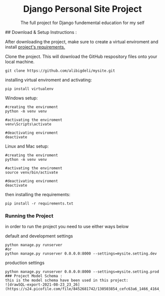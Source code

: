   <h1 align="center">
    Django Personal Site Project
  </h1>
  <p align="center">The full project for Django fundemental education for my self</p>
  ## Download & Setup Instructions :

After downloading the project, make sure to create a virtual enviroment and  install [project's requirements.](https://github.com/mhas1381/MyWebsite/blob/main/requirements.txt)

Clone the project. This will download the GitHub respository files onto your local machine.

```Shell
git clone https://github.com/alibigdeli/mysite.git
```
installing virtual enviroment and activating:
```Shell
pip install virtualenv
```
Windows setup:
```Shell
#creating the enviroment
python -m venv venv

#activating the enviroment
venv\Scripts\activate

#deactivating enviroment
deactivate
```
Linux and Mac setup:
```Shell
#creating the enviroment
python -m venv venv

#activating the enviroment
source venv/bin/activate

#deactivating enviroment
deactivate
```

then installing the requirements:

```Shell
pip install -r requirements.txt
```
### Running the Project
in order to run the project you need to use either ways below

default and development settings
```Shell
python manage.py runserver 
#or
python manage.py runserver 0.0.0.0:8000 --settings=mysite.setting.dev
```
production settings
```Shell
python manage.py runserver 0.0.0.0:8000 --settings=mysite.setting.prod
### Project Model Schema :
this is the model schema have been used in this project:
![drawSQL-export-2021-08-23_23_26](https://s24.picofile.com/file/8452681742/130503854_cefc63a6_1466_4164_825a_9f313d521059.png)
